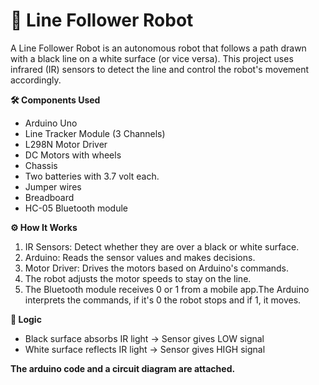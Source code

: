 # 🚗 Line Follower Robot

A Line Follower Robot is an autonomous robot that follows a path drawn with a black line on a white surface (or vice versa). This project uses infrared (IR) sensors to detect the line and control the robot's movement accordingly.

**🛠️ Components Used**

- Arduino Uno
- Line Tracker Module (3 Channels)
- L298N Motor Driver
- DC Motors with wheels
- Chassis
- Two batteries with 3.7 volt each.
- Jumper wires
- Breadboard
- HC-05 Bluetooth module

**⚙️ How It Works**

1. IR Sensors: Detect whether they are over a black or white surface.
2. Arduino: Reads the sensor values and makes decisions.
3. Motor Driver: Drives the motors based on Arduino's commands.
4. The robot adjusts the motor speeds to stay on the line.
5. The Bluetooth module receives 0 or 1 from a mobile app.The Arduino interprets the commands, if it's 0 the robot stops and if 1, it moves.

**🧠 Logic**

- Black surface absorbs IR light → Sensor gives LOW signal
- White surface reflects IR light → Sensor gives HIGH signal

**The arduino code and a circuit diagram are attached.**
